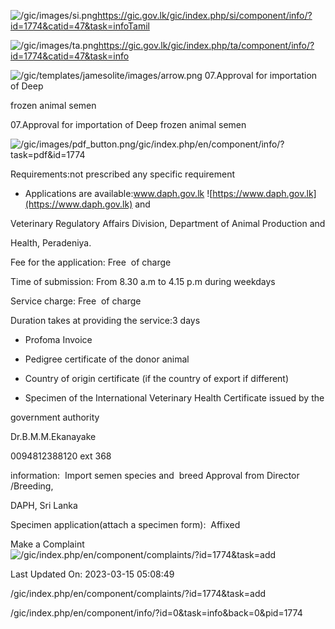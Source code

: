 <!-- Source: https://gic.gov.lk/gic/index.php/en/component/info/?id=1774&catid=47&task=info -->

![/gic/images/si.png](/gic/images/si.png)https://gic.gov.lk/gic/index.php/si/component/info/?id=1774&catid=47&task=infoTamil

![/gic/images/ta.png](/gic/images/ta.png)https://gic.gov.lk/gic/index.php/ta/component/info/?id=1774&catid=47&task=info

![/gic/templates/jamesolite/images/arrow.png](/gic/templates/jamesolite/images/arrow.png) 07.Approval for importation of Deep

frozen animal semen

07.Approval for importation of Deep frozen animal semen

![/gic/images/pdf_button.png](/gic/images/pdf_button.png)/gic/index.php/en/component/info/?task=pdf&id=1774

Requirements:not prescribed any specific requirement

 * Applications are available:www.daph.gov.lk ![https://www.daph.gov.lk](https://www.daph.gov.lk) and

Veterinary Regulatory Affairs Division, Department of Animal Production and

Health, Peradeniya.

Fee for the application: Free  of charge

Time of submission: From 8.30 a.m to 4.15 p.m during weekdays

Service charge: Free  of charge

Duration takes at providing the service:3 days

 * Profoma Invoice

 * Pedigree certificate of the donor animal

 * Country of origin certificate (if the country of export if different)

 * Specimen of the International Veterinary Health Certificate issued by the

 government authority

Dr.B.M.M.Ekanayake

0094812388120 ext 368

information:  Import semen species and  breed Approval from Director /Breeding,

DAPH, Sri Lanka

Specimen application(attach a specimen form):  Affixed

Make a Complaint ![/gic/index.php/en/component/complaints/?id=1774&task=add](/gic/index.php/en/component/complaints/?id=1774&task=add)

Last Updated On: 2023-03-15 05:08:49

/gic/index.php/en/component/complaints/?id=1774&task=add

/gic/index.php/en/component/info/?id=0&task=info&back=0&pid=1774